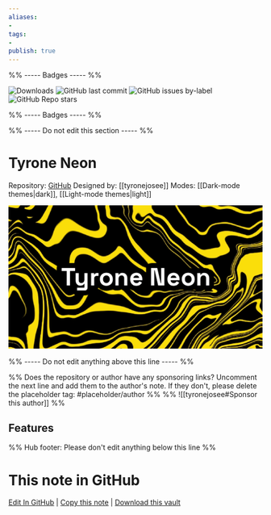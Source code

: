 ```yaml
---
aliases:
- 
tags: 
- 
publish: true
---
```


%% ----- Badges ----- %%

![Downloads](https://img.shields.io/badge/downloads-518-573E7A?style=for-the-badge&logo=)
![GitHub last commit](https://img.shields.io/github/last-commit/tyronejosee/tyrone-neon?color=573E7A&label=last%20update&logo=github&style=for-the-badge)
![GitHub issues by-label](https://img.shields.io/github/issues/tyronejosee/tyrone-neon/help%20wanted?color=573E7A&logo=github&style=for-the-badge) 
![GitHub Repo stars](https://img.shields.io/github/stars/tyronejosee/tyrone-neon?color=573E7A&logo=github&style=for-the-badge)

%% ----- Badges ----- %%

%% ----- Do not edit this section ----- %%

# Tyrone Neon

Repository: [GitHub](https://github.com/tyronejosee/tyrone-neon)
Designed by: [[tyronejosee]]
Modes: [[Dark-mode themes|dark]], [[Light-mode themes|light]]



![screenshot](https://github.com/tyronejosee/tyrone-neon/raw/HEAD/screenshots/main.png)

%% ----- Do not edit anything above this line ----- %% 

%% Does the repository or author have any sponsoring links? Uncomment the next line and add them to the author's note. If they don't, please delete the placeholder tag: #placeholder/author %%
%% ![[tyronejosee#Sponsor this author]] %%


## Features



%% Hub footer: Please don't edit anything below this line %%

# This note in GitHub

<span class="git-footer">[Edit In GitHub](https://github.dev/obsidian-community/obsidian-hub/blob/main/02%20-%20Community%20Expansions/02.05%20All%20Community%20Expansions/Themes/Tyrone%20Neon.md "git-hub-edit-note") | [Copy this note](https://raw.githubusercontent.com/obsidian-community/obsidian-hub/main/02%20-%20Community%20Expansions/02.05%20All%20Community%20Expansions/Themes/Tyrone%20Neon.md "git-hub-copy-note") | [Download this vault](https://github.com/obsidian-community/obsidian-hub/archive/refs/heads/main.zip "git-hub-download-vault") </span>
